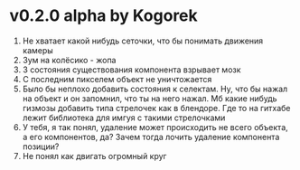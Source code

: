 # v0.2.0 alpha by Kogorek
1) Не хватает какой нибудь сеточки, что бы понимать движения камеры
2) Зум на колёсико - жопа
3) 3 состояния существования компонента взрывает мозк
4) С последним пикселем объект не уничтожается
5) Было бы неплохо добавить состояния к селектам. Ну, что бы нажал на объект и он запомнил, что ты на него нажал. Мб какие нибудь гизмозы добавить типа стрелочек как в блендоре. Где то на гитхабе лежит библиотека для имгуя с такими стрелочками
6) У тебя, я так понял, удаление может происходить не всего объекта, а его компонентов, да? Зачем тогда лочить удаление компонента позиции?
7) Не понял как двигать огромный круг
